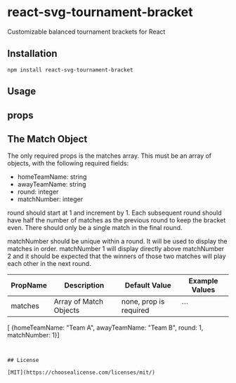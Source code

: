 # react-svg-tournament-bracket

Customizable balanced tournament brackets for React

## Installation

```
npm install react-svg-tournament-bracket
```

## Usage

## props

## The Match Object

The only required props is the matches array. This must be an array of objects, with the following required fields:

- homeTeamName: string
- awayTeamName: string
- round: integer
- matchNumber: integer

round should start at 1 and increment by 1. Each subsequent round should have half the number of matches as the previous round to keep the bracket even. There should only be a single match in the final round.

matchNumber should be unique within a round. It will be used to display the matches in order. matchNumber 1 will display directly above matchNumber 2 and it should be expected that the winners of those two matches will play each other in the next round.

| PropName | Description            | Default Value          | Example Values |
| -------- | ---------------------- | ---------------------- | -------------- |
| matches  | Array of Match Objects | none, prop is required | ```            |

[ {homeTeamName: "Team A", awayTeamName: "Team B", round: 1, matchNumber: 1}]

```


## License

[MIT](https://choosealicense.com/licenses/mit/)
```
